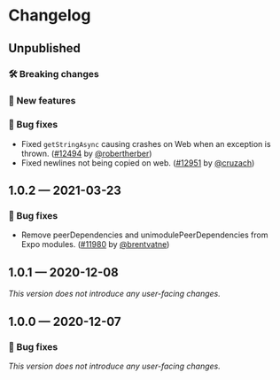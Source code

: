 # Changelog

## Unpublished

### 🛠 Breaking changes

### 🎉 New features

### 🐛 Bug fixes

- Fixed `getStringAsync` causing crashes on Web when an exception is thrown. ([#12494](https://github.com/expo/expo/pull/12494) by [@robertherber](https://github.com/robertherber))
- Fixed newlines not being copied on web. ([#12951](https://github.com/expo/expo/pull/12951) by [@cruzach](https://github.com/cruzach))

## 1.0.2 — 2021-03-23

### 🐛 Bug fixes

- Remove peerDependencies and unimodulePeerDependencies from Expo modules. ([#11980](https://github.com/expo/expo/pull/11980) by [@brentvatne](https://github.com/brentvatne))

## 1.0.1 — 2020-12-08

_This version does not introduce any user-facing changes._

## 1.0.0 — 2020-12-07

### 🐛 Bug fixes

_This version does not introduce any user-facing changes._
